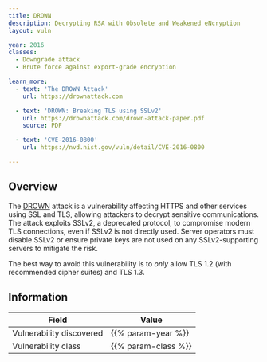 ```yaml
---
title: DROWN
description: Decrypting RSA with Obsolete and Weakened eNcryption
layout: vuln

year: 2016
classes:
  - Downgrade attack
  - Brute force against export-grade encryption

learn_more:
  - text: 'The DROWN Attack'
    url: https://drownattack.com

  - text: 'DROWN: Breaking TLS using SSLv2'
    url: https://drownattack.com/drown-attack-paper.pdf
    source: PDF

  - text: 'CVE-2016-0800'
    url: https://nvd.nist.gov/vuln/detail/CVE-2016-0800

---
```


## Overview

The [DROWN] attack is a vulnerability affecting HTTPS and other services using SSL and TLS, allowing attackers to decrypt sensitive communications. The attack exploits SSLv2, a deprecated protocol, to compromise modern TLS connections, even if SSLv2 is not directly used. Server operators must disable SSLv2 or ensure private keys are not used on any SSLv2-supporting servers to mitigate the risk.

The best way to avoid this vulnerability is to _only_ allow TLS 1.2 (with recommended cipher suites) and TLS 1.3.

## Information

| Field                    | Value               |
|--------------------------|---------------------|
| Vulnerability discovered | {{% param-year %}}  |
| Vulnerability class      | {{% param-class %}} |

[DROWN]: https://en.wikipedia.org/wiki/DROWN_attack
